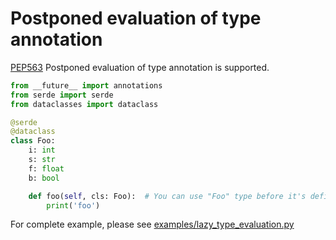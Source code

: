 # Postponed evaluation of type annotation

[PEP563](https://www.python.org/dev/peps/pep-0563/) Postponed evaluation of type annotation is supported.

```python
from __future__ import annotations
from serde import serde
from dataclasses import dataclass

@serde
@dataclass
class Foo:
    i: int
    s: str
    f: float
    b: bool

    def foo(self, cls: Foo):  # You can use "Foo" type before it's defined.
        print('foo')
```

For complete example, please see [examples/lazy_type_evaluation.py](https://github.com/yukinarit/pyserde/blob/main/examples/lazy_type_evaluation.py)
